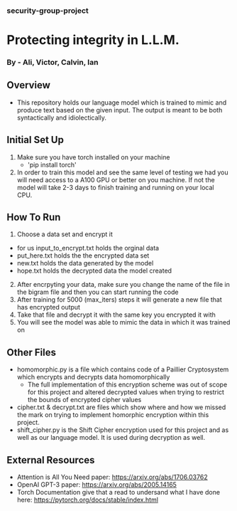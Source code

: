 ### security-group-project
# Protecting integrity in L.L.M.

### By - Ali, Victor, Calvin, Ian

## Overview
- This repository holds our language model which is trained to mimic and produce text based on the given input. The output is meant to be both syntactically and idiolectically.

## Initial Set Up
1. Make sure you have torch installed on your machine
   - 'pip install torch'
2. In order to train this model and see the same level of testing we had you will need access to a A100 GPU or better on you machine. If not the model will take 2-3 days to finish training and running on your local CPU.

## How To Run
1. Choose a data set and encrypt it
  - for us input_to_encrypt.txt holds the orginal data 
  - put_here.txt holds the the encrypted data set 
  - new.txt holds the data generated by the model 
  - hope.txt holds the decrypted data the model created 
2. After encrpyting your data, make sure you change the name of the file in the bigram file and then you can start running the code 
3. After training for 5000 (max_iters) steps it will generate a new file that has encrypted output 
4. Take that file and decrypt it with the same key you encrypted it with 
5. You will see the model was able to mimic the data in which it was trained on 

## Other Files
- homomorphic.py is a file which contains code of a Paillier Cryptosystem which encrypts and decrypts data homomorphically
  - The full implementation of this encryption scheme was out of scope for this project and altered decrypted values when trying to restrict the bounds of encrypted cipher values
- cipher.txt & decrypt.txt are files which show where and how we missed the mark on trying to implement homorphic encryption within this project. 
- shift_cipher.py is the Shift Cipher encryption used for this project and as well as our language model. It is used during decryption as well.

## External Resources 
- Attention is All You Need paper: 
   https://arxiv.org/abs/1706.03762
- OpenAI GPT-3 paper: 
   https://arxiv.org/abs/2005.14165
- Torch Documentation give that a read to undersand what I have done here: 
   https://pytorch.org/docs/stable/index.html
